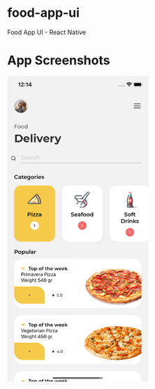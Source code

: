 # food-app-ui
Food App UI - React Native

# App Screenshots
<img height="700" src="https://github.com/adarsh-dayanand/food-app-ui/blob/master/screenshots/one.png">

<!-- ![image](https://github.com/adarsh-dayanand/food-app-ui/blob/master/screenshots/two.png)
![image](https://github.com/adarsh-dayanand/food-app-ui/blob/master/screenshots/three.png) -->
